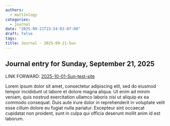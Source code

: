 ```yaml
---
authors:
  - matt2ology
categories:
  - journal
date: "2025-09-21T23:54:02-07:00"
draft: false
tags:
title: Journal - 2025-09-21-Sun
---
```


## Journal entry for Sunday, September 21, 2025

LINK FORWARD: [2025-10-01-Sun-test-site](2025-10-01-Sun-test-site.md)

Lorem ipsum dolor sit amet, consectetur adipiscing elit, sed do eiusmod tempor incididunt ut labore et dolore magna aliqua. Ut enim ad minim veniam, quis nostrud exercitation ullamco laboris nisi ut aliquip ex ea commodo consequat. Duis aute irure dolor in reprehenderit in voluptate velit esse cillum dolore eu fugiat nulla pariatur. Excepteur sint occaecat cupidatat non proident, sunt in culpa qui officia deserunt mollit anim id est laborum.
